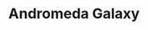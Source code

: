 ---
title: "Andromeda Galaxy"
hashtag: "andromeda-galaxy"
layout: hashtag
subdivision-of:
  - Local Group
tags:
  - Andromeda
  - galaxy
---